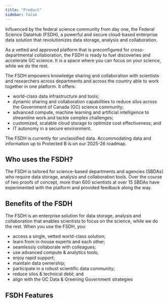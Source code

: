 ```yaml
---
title: "Product"
sidebar: false
---
```


Influenced by the federal science community from ​day one, the Federal Science DataHub (FSDH), a powerful and secure cloud-based enterprise data solution that revolutionizes data storage, analysis and collaboration.  

As a vetted and approved platform that is preconfigured for cross-departmental collaboration, the FSDH is ready to fuel discoveries and accelerate GC science. It is a space where you can focus on your science, while we do the rest. 

The FSDH empowers knowledge sharing and collaboration with scientists and researchers across departments and across the country able to work together in one platform. It offers: 

<ul class="list-disc mb-300">
    <li> world-class data infrastructure and tools; </li>
    <li> dynamic sharing and collaboration capabilities to reduce silos across the Government of Canada (GC) science community;   </li>
    <li> advanced compute, machine learning and artificial intelligence to streamline work and tackle complex challenges;  </li>
    <li> customized, scalable cloud storage to optimize cost effectiveness; and </li>
    <li> IT autonomy in a secure environment. </li>
</ul>

The FSDH is currently for unclassified data. Accommodating data and information up to Protected B is on our 2025-26 roadmap. 

## Who uses the FSDH? 

The FSDH is tailored for science-based departments and agencies (SBDAs) who require data storage, analysis and collaboration tools. Over the course of two proofs of concept, more than 600 scientists at over 15 SBDAs have experimented with the platform and provided feedback along the way.  

## Benefits of the FSDH 

The FSDH is an enterprise solution for data storage, analysis and collaboration that enables scientists to focus on the science, while we do the rest. When you use the FSDH, you: 

<ul class="list-disc mb-300">
    <li> access a single, vetted world-class solution; </li>
    <li> learn from in-house experts and each other; </li>
    <li> seamlessly collaborate with colleagues; </li>
    <li> use advanced compute & analytics tools; </li>
    <li> enjoy rapid support; </li>
    <li> maintain data ownership; </li>
    <li> participate in a robust scientific data community; </li>
    <li> reduce silos & technical debt; and </li>
    <li> align with the GC Data & Greening Government strategies</li>
</ul>

## FSDH Features

<gcds-grid tag=ul columns=1fr columns-tablet="1fr 1fr" columns-desktop="1fr 1fr 1fr" gap=400 class=hydrated>
    <gcds-card card-title="Azure Storage Blob" href="/product/storage" badge="Storage" img-src="https://img.icons8.com/color/1600/azure-storage-blob.png" description="Azure Blob Storage is Microsoft's object storage solution for the cloud. Blob storage is optimized for storing massive amounts of unstructured data, such as text or binary data."></gcds-card>
    <gcds-card card-title="Databricks" href="/product/databricks" badge="Analytics" img-src="https://companieslogo.com/img/orig/databricks-c40eaf44.png" description="Azure Databricks is a cloud-based big data analytics platform. It provides a collaborative environment for data scientists, data engineers, and business analysts to work together on big data projects."></gcds-card>
    <gcds-card card-title="PostgreSQL" href="/product/postgresql" badge="Storage" img-src="https://th.bing.com/th/id/R.5ac267b3be4ae28276e6376b25b87a5a?rik=ZN8RBVS4W%2btIFA&pid=ImgRaw&r=0" description="Azure PostgreSQL is a fully managed relational database service based on the popular open-source PostgreSQL database engine. It provides high availability, scalability, and security for your data."></gcds-card>
    <gcds-card card-title="Azure App Service" href="/product/app-service" badge="Web Apps" img-src="https://logodix.com/logo/366896.png" description="Azure App Service is a fully managed platform for building, deploying, and scaling web apps. It provides a rich set of features for developing web applications in a variety of programming languages using Docker containers."></gcds-card>
    <gcds-card card-title="Git Integration" href="/product/integrations/#git-integration" badge="Collaboration" img-src="https://static.vecteezy.com/system/resources/previews/017/629/956/original/version-control-line-circle-background-icon-vector.jpg" description="You can connect your preferred version control platform to the FSDH to facilitate your workflows and collaborate with others."></gcds-card>
    <gcds-card card-title="Bring Your Own Storage" href="/product/integrations/#bring-your-own-storage" badge="Storage" img-src="https://www.onlinelogomaker.com/blog/wp-content/uploads/2017/08/Fotolia_128673803_Subscription_Monthly_M.jpg" description="The FSDH allows you to connect your own storage accounts with your workspace. This integration works with Azure Blob Storage, Amazon S3, and Google Cloud Storage."></gcds-card>
    <gcds-card card-title="Data Visualization" href="/product/integrations/#data-visualization" badge="Analytics" img-src="https://cdn.iconscout.com/icon/premium/png-256-thumb/data-visualization-18-986099.png" description="The FSDH integrates with popular data visualization tools like PowerBI and Tableau. This allows you to create interactive dashboards and reports from your data in the FSDH."></gcds-card>
</gcds-grid>
